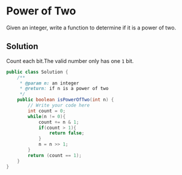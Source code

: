 # Power of Two
Given an integer, write a function to determine if it is a power of two.
## Solution
Count each bit.The valid number only has one `1` bit.  
```java
public class Solution {
    /**
     * @param n: an integer
     * @return: if n is a power of two
     */
    public boolean isPowerOfTwo(int n) {
        // Write your code here
        int count = 0;
        while(n != 0){
            count += n & 1;
            if(count > 1){
                return false;
            }
            n = n >> 1;
        }
        return (count == 1);
    }
}
```
